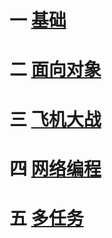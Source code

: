 # 一 [基础](01-basic-grammar/README.md)

# 二 [面向对象](02-object-oriented-programming/README.md)

# 三 [飞机大战](03-pygame/README.md)

# 四 [网络编程](04-network-programming/README.md)

# 五 [多任务](05-multitask/README.md)

